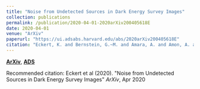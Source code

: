 ```yaml
---
title: "Noise from Undetected Sources in Dark Energy Survey Images"
collection: publications
permalink: /publication/2020-04-01-2020arXiv200405618E
date: 2020-04-01
venue: "ArXiv"
paperurl: "https://ui.adsabs.harvard.edu/abs/2020arXiv200405618E"
citation: "Eckert, K. and Bernstein, G.~M. and Amara, A. and Amon, A. and Choi, A. and Everett, S. and Gruen, D. and Gruendl, R.~A. and Huff, E.~M. and Kuropatkin, N. and Roodman, A. and Sheldon, E. and Yanny, B. and Zhang, Y. and Abbott, T.~M.~C. and Aguena, M. and Avila, S. and Bechtol, K. and Brooks, D. and Burke, D.~L. and Carnero Rosell, A. and Carrasco Kind, M. and Carretero, J. and Costanzi, M. and da Costa, L.~N. and De Vicente, J. and Desai, S. and Diehl, H.~T. and Dietrich, J.~P. and Eifler, T.~F. and Evrard, A.~E. and Flaugher, B. and Frieman, J. and Garc'ia-Bellido, J. and Gaztanaga, E. and Gschwend, J. and Gutierrez, G. and Hartley, W.~G. and Hollowood, D.~L. and Honscheid, K. and James, D.~J. and Kron, R. and Kuehn, K. and Maia, M.~A.~G. and Marshall, J.~L. and Melchior, P. and Menanteau, F. and Miquel, R. and Ogand o, R.~L.~C. and Palmese, A. and Paz-Chinch'on, F. and Plazas, A.~A. and Romer, A.~K. and Sanchez, E. and Scarpine, V. and Serrano, S. and Sevilla-Noarbe, I. and Smith, M. and Soares-Santos, M. and Suchyta, E. and Swanson, M.~E.~C. and Tarle, G. and Thomas, D. and Varga, T.~N. and Walker, A.~R. and Wester, W. and Wilkinson, R.~D. and Zuntz, J. and the DES Collaboration. &quot;Noise from Undetected Sources in Dark Energy Survey Images.&quot; <i>ArXiv</i>, Apr 2020"
---
```


[**ArXiv**](https://arxiv.org/abs/2004.05618), [**ADS**](https://ui.adsabs.harvard.edu/abs/2020arXiv200405618E)

Recommended citation: Eckert et al (2020). "Noise from Undetected Sources in Dark Energy Survey Images" <i>ArXiv</i>, Apr 2020
